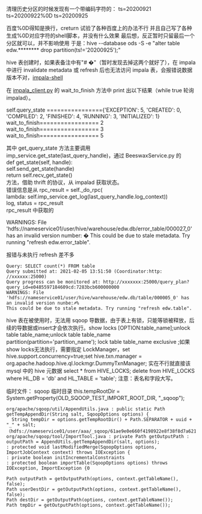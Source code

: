 清理历史分区的时候发现有一个带编码字符的：
ts=20200921
ts=20200922%0D
ts=20200925

百度%0D得知是换行，creturn
试验了各种百度上的办法不行
并且自己写了各种生成%0D对应字符的shell脚本，并没有什么效果
最后想，反正暂时只留最后一个分区就可以，并不影响使用
于是：hive --database ods -S -e "alter table edw.******** drop partition(ts!='20200925');"

hive 表创建时，如果表备注中有"# �"（暂时发现去掉这两个就好了），在 impala 中进行 invalidate metadata 或 refresh 后也无法访问 impala 表，会报错说数据版本不对，[impala-shell](https://github.com/saaavsaaa/saaavsaaa.github.io/blob/master/aaa/impala_shell.md) 

在 [impala_client.py](https://github.com/cloudera/Impala/blob/cdh6.3.0/shell/impala_client.py) 的 wait_to_finish 方法中 print 出以下结果（while true 轮询 impalad）。

self.query_state ================{'EXCEPTION': 5, 'CREATED': 0, 'COMPILED': 2, 'FINISHED': 4, 'RUNNING': 3, 'INITIALIZED': 1}   
wait_to_finish================= 2   
wait_to_finish================= 3   
wait_to_finish================= 5   

其中 get_query_state 方法主要调用 imp_service.get_state(last_query_handle)，通过 BeeswaxService.py 的  
  def get_state(self, handle):   
    self.send_get_state(handle)   
    return self.recv_get_state()    
方法，借助 thrift 的协议，从 impalad 获取状态。   
错误信息是从 rpc_result = self._do_rpc(   
        lambda: self.imp_service.get_log(last_query_handle.log_context))   
    log, status = rpc_result   
rpc_result 中获取的   

WARNINGS: File 'hdfs://nameservice01/user/hive/warehouse/edw.db/error_table/000027_0' has an invalid version number: �
This could be due to stale metadata. Try running "refresh edw.error_table".   

报错与未执行 refresh 差不多
```
Query: SELECT count(*) FROM table
Query submitted at: 2021-02-05 13:51:50 (Coordinator:http: //xxxxxx:25000) 
Query progress can be monitored at: http://xxxxxxx:25000/query_plan?query_id=e0485597184609cd:7283bcb600000000
WARNINGS: File 'hdfs://nameservice01/user/hive/warehouse/edw.db/table/000005_0' has an invalid version nunbe:♐%
This could be due to stale metadata. Try running "refresh edw.table".
```

hive 表在被使用时，无法用 sqoop 导数据，由于表上有锁，只能等锁被释放，后续的导数据或insert才会依次执行。show locks [OPTION:table_name];unlock table table_name;unlock table table_name partition(partition='partition_name'); lock table table_name exclusive ;如果show locks无法执行，需要指定 LockManager，set hive.support.concurrency=true;set hive.txn.manager = org.apache.hadoop.hive.ql.lockmgr.DummyTxnManager; 实在不行就直接该 mysql 中的 hive 元数据 select * from HIVE_LOCKS; delete from HIVE_LOCKS where HL_DB = 'db' and HL_TABLE = 'table'; 注意：表名和字段大写。

临时文件：
sqoop 临时目录 this.tempRootDir = System.getProperty(OLD_SQOOP_TEST_IMPORT_ROOT_DIR, "\_sqoop");   
```
org/apache/sqoop/util/AppendUtils.java : public static Path getTempAppendDir(String salt, SqoopOptions options) {
  String tempDir = options.getTempRootDir() + Path.SEPARATOR + uuid + "_" + salt;（hdfs://nameservice01/user/aaa/_sqoop/61ae9e0e660f4198922e8f38f8d7a621_a343472f）
org/apache/sqoop/tool/ImportTool.java : private Path getOutputPath : outputPath = AppendUtils.getTempAppendDir(salt, options);
: protected void lastModifiedMerge(SqoopOptions options, ImportJobContext context) throws IOException {
: private boolean initIncrementalConstraints
: protected boolean importTable(SqoopOptions options) throws IOException, ImportException {0

Path outputPath = getOutputPath(options, context.getTableName(), false);
Path userDestDir = getOutputPath(options, context.getTableName(), false);
Path destDir = getOutputPath(options, context.getTableName());
Path tmpDir = getOutputPath(options, context.getTableName());

```

